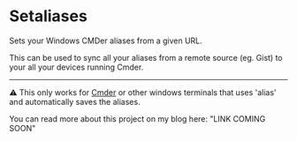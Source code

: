 # Setaliases

Sets your Windows CMDer aliases from a given URL.

This can be used to sync all your aliases from a remote source (eg. Gist) to your all your devices running Cmder.

---

⚠ This only works for [Cmder](https://cmder.net/) or other windows terminals that uses 'alias' and automatically saves the aliases.

You can read more about this project on my blog here: "LINK COMING SOON"

